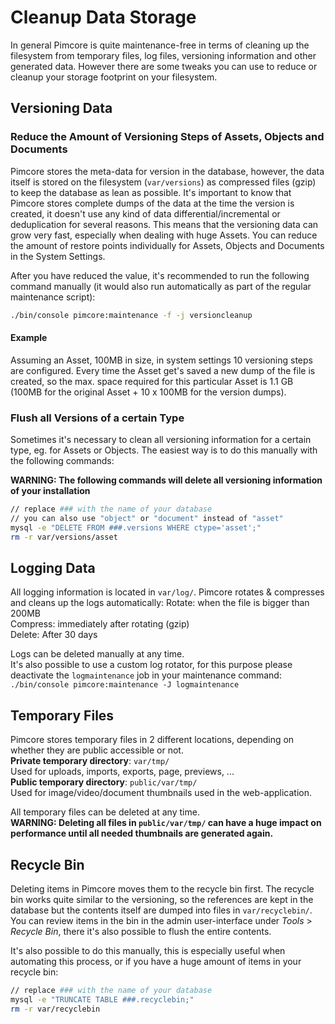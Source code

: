 # Cleanup Data Storage

In general Pimcore is quite maintenance-free in terms of cleaning up the filesystem from temporary files, log files, 
versioning information and other generated data. However there are some tweaks you can use to reduce or cleanup your 
storage footprint on your filesystem. 

## Versioning Data
### Reduce the Amount of Versioning Steps of Assets, Objects and Documents
Pimcore stores the meta-data for version in the database, however, the data itself is stored on the filesystem 
(`var/versions`) as compressed files (gzip) to keep the database as lean as possible. 
It's important to know that Pimcore stores complete dumps of the data at the time the version is created, it doesn't 
use any kind of data differential/incremental or deduplication for several reasons. 
This means that the versioning data can grow very fast, especially when dealing with huge Assets. 
You can reduce the amount of restore points individually for Assets, Objects and Documents in the System Settings. 

After you have reduced the value, it's recommended to run the following command manually 
(it would also run automatically as part of the regular maintenance script): 
```bash
./bin/console pimcore:maintenance -f -j versioncleanup
```

#### Example
Assuming an Asset, 100MB in size, in system settings 10 versioning steps are configured. Every time the Asset get's saved
a new dump of the file is created, so the max. space required for this particular Asset is 1.1 GB 
(100MB for the original Asset + 10 x 100MB for the version dumps). 

### Flush all Versions of a certain Type
Sometimes it's necessary to clean all versioning information for a certain type, eg. for Assets or Objects. 
The easiest way is to do this manually with the following commands: 

**WARNING: The following commands will delete all versioning information of your installation**

```bash
// replace ### with the name of your database
// you can also use "object" or "document" instead of "asset"
mysql -e "DELETE FROM ###.versions WHERE ctype='asset';"
rm -r var/versions/asset
```

## Logging Data
All logging information is located in `var/log/`. Pimcore rotates & compresses and cleans up the logs automatically: 
Rotate: when the file is bigger than 200MB  
Compress: immediately after rotating (gzip)  
Delete: After 30 days 

Logs can be deleted manually at any time.  
It's also possible to use a custom log rotator, for this purpose please deactivate the `logmaintenance` job in your
maintenance command: `./bin/console pimcore:maintenance -J logmaintenance`

## Temporary Files
Pimcore stores temporary files in 2 different locations, depending on whether they are public accessible or not.   
**Private temporary directory**: `var/tmp/`  
Used for uploads, imports, exports, page, previews, ...  
**Public temporary directory**: `public/var/tmp/`  
Used for image/video/document thumbnails used in the web-application. 
  
 
All temporary files can be deleted at any time.   
**WARNING: Deleting all files in `public/var/tmp/` can have a huge impact on performance until all needed thumbnails are generated again.**

## Recycle Bin
Deleting items in Pimcore moves them to the recycle bin first. The recycle bin works quite similar to the versioning, 
so the references are kept in the database but the contents itself are dumped into files in `var/recyclebin/`.   
You can review items in the bin in the admin user-interface under *Tools* > *Recycle Bin*, there it's also possible to 
flush the entire contents. 
  
It's also possible to do this manually, this is especially useful when automating this process, or if you have a huge 
amount of items in your recycle bin:   
```bash
// replace ### with the name of your database
mysql -e "TRUNCATE TABLE ###.recyclebin;"
rm -r var/recyclebin
```

